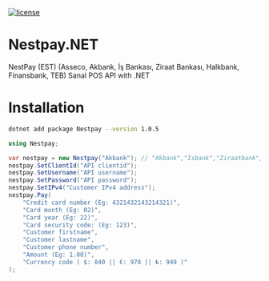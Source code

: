 [![license](https://img.shields.io/:license-mit-blue.svg)](https://github.com/ozgur-soft/Nestpay.NET/blob/master/LICENSE.md)

# Nestpay.NET
NestPay (EST) (Asseco, Akbank, İş Bankası, Ziraat Bankası, Halkbank, Finansbank, TEB) Sanal POS API with .NET

# Installation
```bash
dotnet add package Nestpay --version 1.0.5
```

```c#
using Nestpay;

var nestpay = new Nestpay("Akbank"); // "Akbank","Isbank","Ziraatbank","Halkbank","Finansbank","Teb"
nestpay.SetClientId("API clientid");
nestpay.SetUsername("API username");
nestpay.SetPassword("API password");
nestpay.SetIPv4("Customer IPv4 address");
nestpay.Pay(
    "Credit card number (Eg: 4321432143214321)",
    "Card month (Eg: 02)",
    "Card year (Eg: 22)",
    "Card security code: (Eg: 123)",
    "Customer firstname",
    "Customer lastname",
    "Customer phone number",
    "Amount (Eg: 1.00)",
    "Currency code ( $: 840 || €: 978 || ₺: 949 )"
);
```
